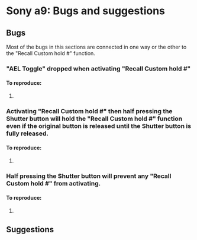 # Sony a9: Bugs and suggestions

## Bugs

Most of the bugs in this sections are connected in one way or the other to the "Recall Custom hold #" function.

### "AEL Toggle" dropped when activating "Recall Custom hold #"

#### To reproduce:
1. 


### Activating "Recall Custom hold #" then half pressing the Shutter button will hold the "Recall Custom hold #" function even if the original button is released until the Shutter button is fully released.

#### To reproduce:
1.


### Half pressing the Shutter button will prevent any "Recall Custom hold #" from activating.

#### To reproduce:
1. 


## Suggestions

